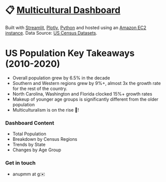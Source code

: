 # :clipboard: [Multicultural Dashboard](http://52.52.210.84:8501/)
Built with [Streamlit](https://streamlit.io/), [Plotly](https://plotly.com/), [Python](https://www.python.org/) and hosted using an [Amazon EC2 instance](https://aws.amazon.com/?nc2=h_lg). Data Source: [US Census Datasets](https://www.census.gov/data.html).

# US Population Key Takeaways (2010-2020)
- Overall population grew by 6.5% in the decade
- Southern and Western regions grew by 9%+, almost 3x the growth rate for the rest of the country.
- North Carolina, Washington and Florida clocked 15%+ growth rates
- Makeup of younger age groups is significantly different from the older population
- Multiculturalism is on the rise :rocket:!

### Dashboard Content
- Total Population
- Breakdown by Census Regions
- Trends by State
- Changes by Age Group

### Get in touch
- anupmm at g:envelope:
